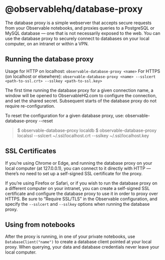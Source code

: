 # @observablehq/database-proxy

The database proxy is a simple webserver that accepts secure requests from your Observable notebooks, and proxies queries to a PostgreSQL or MySQL database — one that is not necessarily exposed to the web. You can use the database proxy to securely connect to databases on your local computer, on an intranet or within a VPN.

## Running the database proxy

Usage for HTTP on localhost: `observable-database-proxy <name>`
For HTTPS (on localhost or elsewhere): `observable-database-proxy <name> --sslcert <path-to-ssl.crt> --sslkey <path-to-ssl.key>`

The first time running the database proxy for a given connection name, a window will be opened to ObservableHQ.com to configure the connection, and set the shared secret. Subsequent starts of the database proxy do not require re-configuration.

To reset the configuration for a given database proxy, use: observable-database-proxy <name> --reset

> \$ observable-database-proxy localdb
> \$ observable-database-proxy localssl --sslcert ~/.ssl/localhost.crt --sslkey ~/.ssl/localhost.key

## SSL Certificates

If you’re using Chrome or Edge, and running the database proxy on your local computer (at 127.0.0.1), you can connect to it directly with HTTP — there’s no need to set up a self-signed SSL certificate for the proxy.

If you’re using Firefox or Safari, or if you wish to run the database proxy on a different computer on your intranet, you can create a self-signed SSL certificate and configure the database proxy to use it in order to proxy over HTTPS. Be sure to “Require SSL/TLS” in the Observable configuration, and specify the `--sslcert` and `--sslkey` options when running the database proxy.

## Using from notebooks

After the proxy is running, in one of your private notebooks, use `DatabaseClient("name")` to create a database client pointed at your local proxy. When querying, your data and database credentials never leave your local computer.
